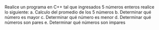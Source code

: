  Realice un programa en C++ tal que ingresados 5 números
enteros realice lo siguiente:
a. Calculo del promedio de los 5 números
b. Determinar qué número es mayor
c. Determinar qué número es menor
d. Determinar qué números son pares
e. Determinar qué números son impares

